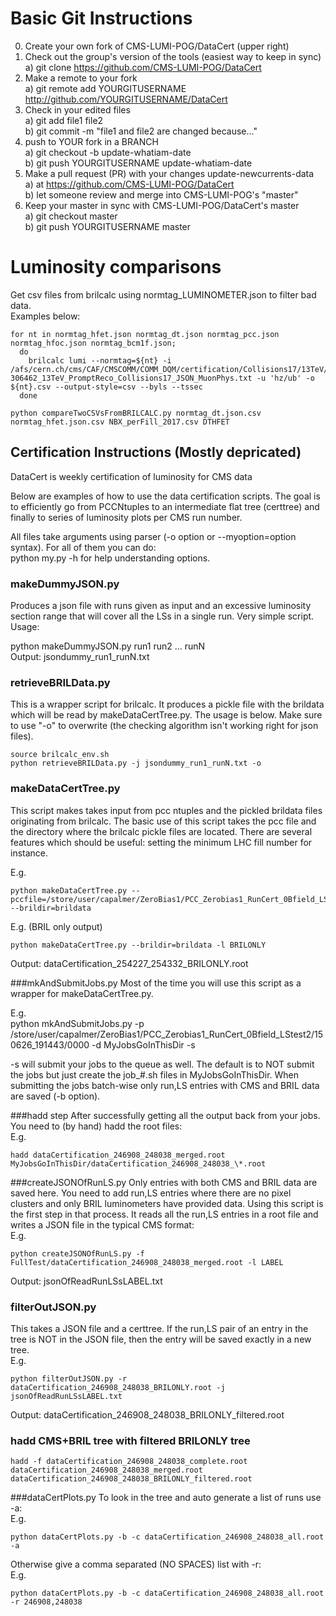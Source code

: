 # Basic Git Instructions

0. Create your own fork of CMS-LUMI-POG/DataCert (upper right)  
1. Check out the group's version of the tools (easiest way to keep in sync)  
  a) git clone https://github.com/CMS-LUMI-POG/DataCert  
2. Make a remote to your fork  
  a) git remote add YOURGITUSERNAME http://github.com/YOURGITUSERNAME/DataCert  
3. Check in your edited files  
  a) git add file1 file2  
  b) git commit -m "file1 and file2 are changed because..."  
4. push to YOUR fork in a BRANCH  
  a) git checkout -b update-whatiam-date  
  b) git push YOURGITUSERNAME update-whatiam-date  
5. Make a pull request (PR) with your changes update-newcurrents-data  
  a) at https://github.com/CMS-LUMI-POG/DataCert  
  b) let someone review and merge into CMS-LUMI-POG's "master"  
6. Keep your master in sync with CMS-LUMI-POG/DataCert's master  
  a) git checkout master  
  b) git push YOURGITUSERNAME master  
  
  
  
# Luminosity comparisons

Get csv files from brilcalc using normtag_LUMINOMETER.json to filter bad data.  
Examples below:
```
for nt in normtag_hfet.json normtag_dt.json normtag_pcc.json normtag_hfoc.json normtag_bcm1f.json;
  do
    brilcalc lumi --normtag=${nt} -i /afs/cern.ch/cms/CAF/CMSCOMM/COMM_DQM/certification/Collisions17/13TeV/Final/Cert_294927-306462_13TeV_PromptReco_Collisions17_JSON_MuonPhys.txt -u 'hz/ub' -o ${nt}.csv --output-style=csv --byls --tssec
  done
  
python compareTwoCSVsFromBRILCALC.py normtag_dt.json.csv normtag_hfet.json.csv NBX_perFill_2017.csv DTHFET
```

## Certification Instructions (Mostly depricated)

DataCert is weekly certification of luminosity for CMS data  

Below are examples of how to use the data certification scripts.  The goal is to 
efficiently go from PCCNtuples to an intermediate flat tree (certtree) and finally 
to series of luminosity plots per CMS run number.


All files take arguments using parser (-o option or --myoption=option syntax).  For 
all of them you can do:  
python my.py -h 
for help understanding options.


### makeDummyJSON.py
Produces a json file with runs given as input and an excessive luminosity section 
range that will cover all the LSs in a single run.  Very simple script.  Usage:

python makeDummyJSON.py run1 run2 ... runN  
Output:  jsondummy_run1_runN.txt


### retrieveBRILData.py
This is a wrapper script for brilcalc.  It produces a pickle file with the brildata 
which will be read by makeDataCertTree.py.  The usage is below.  Make sure to use 
"-o" to overwrite (the checking algorithm isn't working right for json files).
```
source brilcalc_env.sh  
python retrieveBRILData.py -j jsondummy_run1_runN.txt -o
```

### makeDataCertTree.py
This script makes takes input from pcc ntuples and the pickled brildata files 
originating from brilcalc.  The basic use of this script takes the pcc file and the 
directory where the brilcalc pickle files are located.  There are several features 
which should be useful:  setting the minimum LHC fill number for instance.

E.g.
```  
python makeDataCertTree.py --pccfile=/store/user/capalmer/ZeroBias1/PCC_Zerobias1_RunCert_0Bfield_LStest2/150626_191443/0000/pcc_Data_LS_12.root --brildir=brildata
```
E.g.  (BRIL only output)  
```
python makeDataCertTree.py --brildir=brildata -l BRILONLY
```
Output:  dataCertification_254227_254332_BRILONLY.root



###mkAndSubmitJobs.py
Most of the time you will use this script as a wrapper for makeDataCertTree.py.

E.g.  
python mkAndSubmitJobs.py -p /store/user/capalmer/ZeroBias1/PCC_Zerobias1_RunCert_0Bfield_LStest2/150626_191443/0000 -d MyJobsGoInThisDir -s

-s will submit your jobs to the queue as well.  The default is to NOT submit the 
jobs but just create the job_\#\.sh files in MyJobsGoInThisDir.  When submitting 
the jobs batch-wise only run,LS entries with CMS and BRIL data are saved (-b option).



###hadd step
After successfully getting all the output back from your jobs. You need to (by 
hand) hadd the root files:  
E.g.  
```
hadd dataCertification_246908_248038_merged.root MyJobsGoInThisDir/dataCertification_246908_248038_\*.root
```



###createJSONOfRunLS.py
Only entries with both CMS and BRIL data are saved here.  You need to add run,LS 
entries where there are no pixel clusters and only BRIL luminometers have provided 
data.  Using this script is the first step in that process.  It reads all the 
run,LS entries in a root file and writes a JSON file in the typical CMS format:  
E.g.  
```
python createJSONOfRunLS.py -f FullTest/dataCertification_246908_248038_merged.root -l LABEL  
```
Output:  jsonOfReadRunLSsLABEL.txt  



### filterOutJSON.py
This takes a JSON file and a certtree.  If the run,LS pair of an entry in the tree 
is NOT in the JSON file, then the entry will be saved exactly in a new tree.  
E.g.  
```
python filterOutJSON.py -r dataCertification_246908_248038_BRILONLY.root -j jsonOfReadRunLSsLABEL.txt  
```
Output:  dataCertification_246908_248038_BRILONLY_filtered.root  



### hadd CMS+BRIL tree with filtered BRILONLY tree
```
hadd -f dataCertification_246908_248038_complete.root dataCertification_246908_248038_merged.root dataCertification_246908_248038_BRILONLY_filtered.root
```



###dataCertPlots.py
To look in the tree and auto generate a list of runs use -a:  
E.g.  
```
python dataCertPlots.py -b -c dataCertification_246908_248038_all.root -a
```

Otherwise give a comma separated (NO SPACES) list with -r:  
E.g.  
```
python dataCertPlots.py -b -c dataCertification_246908_248038_all.root -r 246908,248038  
```



